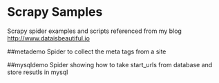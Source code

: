 Scrapy Samples
==============

Scrapy spider examples and scripts referenced from my blog http://www.dataisbeautiful.io

##metademo
Spider to collect the meta tags from a site

##mysqldemo
Spider showing how to take start_urls from database and store resutls in mysql
